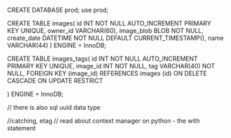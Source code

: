 
CREATE DATABASE prod;
use prod;

CREATE TABLE images(
	id INT NOT NULL AUTO_INCREMENT PRIMARY KEY UNIQUE,
    owner_id VARCHAR(60), 
    image_blob BLOB NOT NULL,
    create_date DATETIME NOT NULL DEFAULT CURRENT_TIMESTAMP(),
    name VARCHAR(44) 
) ENGINE = InnoDB;


CREATE TABLE images_tags(
	id INT NOT NULL AUTO_INCREMENT PRIMARY KEY UNIQUE,
    image_id INT NOT NULL,
    tag VARCHAR(40) NOT NULL,
    FOREIGN KEY (image_id) REFERENCES images (id)
		ON DELETE CASCADE
        ON UPDATE RESTRICT
    
) ENGINE = InnoDB;


// there is also sql uuid data type 

//catching, etag
// read about context manager on python - the with statement
